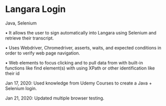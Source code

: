 # Langara Login

Java, Selenium

• It allows the user to sign automatically into Langara using Selenium and retrieve their transcript.

• Uses Webdriver, Chromedriver, asserts, waits, and expected conditions in order to verify web page navigation.

• Web elements to focus clicking and to pull data from with built-in functions like find element(s) with using XPath or other identification like their id

Jan 17, 2020: Used knowledge from Udemy Courses to create a Java + Selenium login.

Jan 21, 2020: Updated multiple browser testing.
